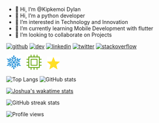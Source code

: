 - 👋 Hi, I’m @Kipkemoi Dylan 
- 👋 Hi, I’m a python developer
- 👀 I’m interested in Technology and Innovation
- 🌱 I’m currently learning Mobile Development with flutter
- 💞️ I’m looking to collaborate on Projects

[<img src='https://cdn.jsdelivr.net/npm/simple-icons@3.0.1/icons/github.svg' alt='github' height='40'>](https://github.com/MobileEngineer)  [<img src='https://cdn.jsdelivr.net/npm/simple-icons@3.0.1/icons/dev-dot-to.svg' alt='dev' height='40'>](https://dev.to/Dylankipkemoi)  [<img src='https://cdn.jsdelivr.net/npm/simple-icons@3.0.1/icons/linkedin.svg' alt='linkedin' height='40'>](https://www.linkedin.com/in//)  [<img src='https://cdn.jsdelivr.net/npm/simple-icons@3.0.1/icons/twitter.svg' alt='twitter' height='40'>](https://twitter.com/@Dylankipuu)  [<img src='https://cdn.jsdelivr.net/npm/simple-icons@3.0.1/icons/stackoverflow.svg' alt='stackoverflow' height='40'>](https://stackoverflow.com/users/16442111/Dylan)  

<a href='https://archiveprogram.github.com/'><img src='https://raw.githubusercontent.com/acervenky/animated-github-badges/master/assets/acbadge.gif' width='40' height='40'></a> <a href='https://docs.github.com/en/developers'><img src='https://raw.githubusercontent.com/acervenky/animated-github-badges/master/assets/devbadge.gif' width='40' height='40'></a> <a href='https://stars.github.com/'><img src='https://raw.githubusercontent.com/acervenky/animated-github-badges/master/assets/starbadge.gif' width='35' height='35'></a> 

![Top Langs](https://github-readme-stats.vercel.app/api/top-langs/?username=MobileEngineer&layout=compact)
![GitHub stats](https://github-readme-stats.vercel.app/api?username=Dylankipkemoi&layout=compact&show_icons=true&count_private=true)  

<!-- ![GitHub Activity Graph](https://activity-graph.herokuapp.com/graph?username=Dylankipkemoi)   -->

<!-- ![GitHub metrics](https://metrics.lecoq.io/Dylankipkemoi)   -->
[![Joshua's wakatime stats](https://github-readme-stats.vercel.app/api/wakatime?username=@Trikle&layout=compact)](https://github.com/MobileEngineer/github-readme-stats)


![GitHub streak stats](https://github-readme-streak-stats.herokuapp.com/?user=Dylankipkemoi)  

![Profile views](https://gpvc.arturio.dev/Dylankipkemoi)  
